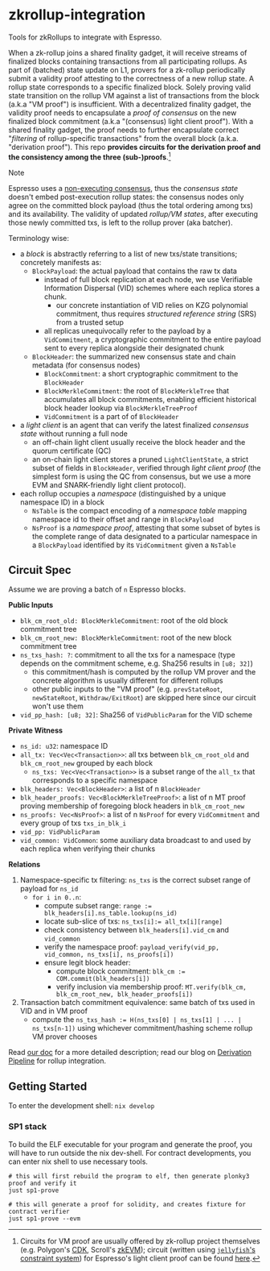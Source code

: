 # zkrollup-integration

Tools for zkRollups to integrate with Espresso.

When a zk-rollup joins a shared finality gadget, it will receive streams of finalized blocks containing transactions from all participating rollups.
As part of (batched) state update on L1, provers for a zk-rollup periodically submit a validity proof attesting to the correctness of a new rollup state.
A rollup state corresponds to a specific finalized block.
Solely proving valid state transition on the rollup VM against a list of transactions from the block (a.k.a "VM proof") is insufficient.
With a decentralized finality gadget, the validity proof needs to encapsulate a _proof of consensus_ on the new finalized block commitment (a.k.a "(consensus) light client proof").
With a shared finality gadget, the proof needs to further encapsulate correct "_filtering_ of rollup-specific transactions" from the overall block (a.k.a. "derivation proof").
This repo **provides circuits for the derivation proof and the consistency among the three (sub-)proofs**.[^1]

[^1]: Circuits for VM proof are usually offered by zk-rollup project themselves (e.g. Polygon's [CDK](https://docs.polygon.technology/cdk/overview/), Scroll's [zkEVM](https://github.com/scroll-tech/zkevm-circuits)); circuit (written using [`jellyfish`'s constraint system](https://github.com/EspressoSystems/jellyfish/blob/main/relation/src/constraint_system.rs)) for Espresso's light client proof can be found [here](https://github.com/EspressoSystems/espresso-sequencer/blob/main/hotshot-state-prover/src/circuit.rs).

> [!NOTE]
> Espresso uses a [non-executing consensus](https://eprint.iacr.org/2024/1189), thus the _consensus state_ doesn't embed post-execution rollup states: the consensus nodes only agree on the committed block payload (thus the total ordering among txs) and its availability.
> The validity of updated _rollup/VM states_, after executing those newly committed txs, is left to the rollup prover (aka batcher).

Terminology wise: 
- a _block_ is abstractly referring to a list of new txs/state transitions; concretely manifests as:
    - `BlockPayload`: the actual payload that contains the raw tx data
        - instead of full block replication at each node, we use Verifiable Information Dispersal (VID) schemes where each replica stores a chunk. 
            - our concrete instantiation of VID relies on KZG polynomial commitment, thus requires _structured reference string_ (SRS) from a trusted setup
        - all replicas unequivocally refer to the payload by a `VidCommitment`, a cryptographic commitment to the entire payload sent to every replica alongside their designated chunk
    - `BlockHeader`: the summarized new consensus state and chain metadata (for consensus nodes)
        - `BlockCommitment`: a short cryptographic commitment to the `BlockHeader`
        - `BlockMerkleCommitment`: the root of `BlockMerkleTree` that accumulates all block commitments, enabling efficient historical block header lookup via `BlockMerkleTreeProof`
        - `VidCommitment` is a part of of `BlockHeader`
- a _light client_ is an agent that can verify the latest finalized _consensus state_ without running a full node
    - an off-chain light client usually receive the block header and the quorum certificate (QC)
    - an on-chain light client stores a pruned `LightClientState`, a strict subset of fields in `BlockHeader`, verified through _light client proof_ (the simplest form is using the QC from consensus, but we use a more EVM and SNARK-friendly light client protocol).
- each rollup occupies a _namespace_ (distinguished by a unique namespace ID) in a block
    - `NsTable` is the compact encoding of a _namespace table_ mapping namespace id to their offset and range in `BlockPayload`
    - `NsProof` is a _namespace proof_, attesting that some subset of bytes is the complete range of data designated to a particular namespace in a `BlockPayload` identified by its `VidCommitment` given a `NsTable`

## Circuit Spec

Assume we are proving a batch of `n` Espresso blocks.

**Public Inputs**
- `blk_cm_root_old: BlockMerkleCommitment`: root of the old block commitment tree
- `blk_cm_root_new: BlockMerkleCommitment`: root of the new block commitment tree
- `ns_txs_hash: ?`: commitment to all the txs for a namespace (type depends on the commitment scheme, e.g. Sha256 results in `[u8; 32]`) 
    - this commitment/hash is computed by the rollup VM prover and the concrete algorithm is usually different for different rollups
    - other public inputs to the "VM proof" (e.g. `prevStateRoot`, `newStateRoot`, `Withdraw/ExitRoot`) are skipped here since our circuit won't use them
- `vid_pp_hash: [u8; 32]`: Sha256 of `VidPublicParam` for the VID scheme

**Private Witness**

- `ns_id: u32`: namespace ID
- `all_tx: Vec<Vec<Transaction>>`: all txs between `blk_cm_root_old` and `blk_cm_root_new` grouped by each block
    - `ns_txs: Vec<Vec<Transaction>>` is a subset range of the `all_tx` that corresponds to a specific namespace
- `blk_headers: Vec<BlockHeader>`: a list of n `BlockHeader`
- `blk_header_proofs: Vec<BlockMerkleTreeProof>`: a list of n MT proof proving membership of foregoing block headers in `blk_cm_root_new`
- `ns_proofs: Vec<NsProof>`: a list of n `NsProof` for every `VidCommitment` and every group of txs `txs_in_blk_i`
- `vid_pp: VidPublicParam`
- `vid_common: VidCommon`: some auxiliary data broadcast to and used by each replica when verifying their chunks

**Relations**
1. Namespace-specific tx filtering: `ns_txs` is the correct subset range of payload for `ns_id`
    - `for i in 0..n`: 
        - compute subset range: `range := blk_headers[i].ns_table.lookup(ns_id)`
        - locate sub-slice of txs: `ns_txs[i]:= all_tx[i][range]`
        - check consistency between `blk_headers[i].vid_cm` and `vid_common`
        - verify the namespace proof: `payload_verify(vid_pp, vid_common, ns_txs[i], ns_proofs[i])`
        - ensure legit block header: 
            - compute block commitment: `blk_cm := COM.commit(blk_headers[i])`
            - verify inclusion via membership proof: `MT.verify(blk_cm, blk_cm_root_new, blk_header_proofs[i])`
2. Transaction batch commitment equivalence: same batch of txs used in VID and in VM proof
    - compute the `ns_txs_hash := H(ns_txs[0] | ns_txs[1] | ... | ns_txs[n-1])` using whichever commitment/hashing scheme rollup VM prover chooses


Read [our doc](https://github.com/EspressoSystems/espresso-sequencer/blob/main/doc/zk-integration.md) for a more detailed description;
read our blog on [Derivation Pipeline](https://hackmd.io/@EspressoSystems/the-derivation-pipeline) for rollup integration.

## Getting Started

To enter the development shell: `nix develop`

### SP1 stack

To build the ELF executable for your program and generate the proof, you will have to run outside the nix dev-shell.
For contract developments, you can enter nix shell to use necessary tools.

```
# this will first rebuild the program to elf, then generate plonky3 proof and verify it
just sp1-prove

# this will generate a proof for solidity, and creates fixture for contract verifier
just sp1-prove --evm
```
